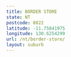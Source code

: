```yaml
---
title: BORDER STORE
state: NT
postcode: 0822
latitude: -11.75841975
longitude: 130.6254299
url: /nt/border-store/
layout: suburb
---
```

